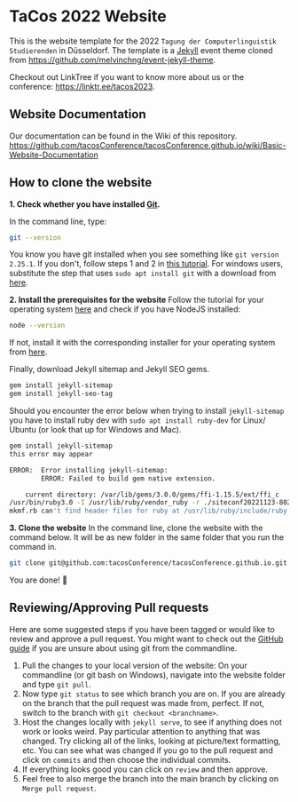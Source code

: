 # TaCos 2022 Website 
This is the website template for the 2022 `Tagung der Computerlinguistik Studierenden` in Düsseldorf. The template is a [Jekyll](https://jekyllrb.com/) event theme cloned from https://github.com/melvinchng/event-jekyll-theme. 

Checkout out LinkTree if you want to know more about us or the conference: https://linktr.ee/tacos2023.

## Website Documentation
Our documentation can be found in the Wiki of this repository.  
https://github.com/tacosConference/tacosConference.github.io/wiki/Basic-Website-Documentation 

## How to clone the website
**1. Check whether you have installed [Git](https://git-scm.com/).**

In the command line, type:
```sh
git --version
``` 
You know you have git installed when you see something like `git version 2.25.1`. If you don't, follow steps 1 and 2 in [this tutorial](https://docs.slam.phil.hhu.de/#/github_tut). For windows users, substitute the step that uses `sudo apt install git` with a download from [here](https://git-scm.com/download/win).

**2. Install the prerequisites for the website**
Follow the tutorial for your operating system [here](https://jekyllrb.com/docs/installation/#requirements) and check if you have NodeJS installed:
```sh
node --version
```
If not, install it with the corresponding installer for your operating system from [here](https://nodejs.org/en/download/). 

Finally, download Jekyll sitemap and Jekyll SEO gems.
```sh
gem install jekyll-sitemap
gem install jekyll-seo-tag
```
Should you encounter the error below when trying to install `jekyll-sitemap` you have to install ruby dev with `sudo apt install ruby-dev` for Linux/ Ubuntu (or look that up for Windows and Mac). 

```sh
gem install jekyll-sitemap
this error may appear

ERROR:  Error installing jekyll-sitemap:
        ERROR: Failed to build gem native extension.

    current directory: /var/lib/gems/3.0.0/gems/ffi-1.15.5/ext/ffi_c
/usr/bin/ruby3.0 -I /usr/lib/ruby/vendor_ruby -r ./siteconf20221123-802-zy3iwm.rb extconf.rb
mkmf.rb can't find header files for ruby at /usr/lib/ruby/include/ruby.h
```

**3. Clone the website**
In the command line, clone the website with the command below. It will be as new folder in the same folder that you run the command in. 
```sh
git clone git@github.com:tacosConference/tacosConference.github.io.git
```

You are done! :tada:

## Reviewing/Approving Pull requests
Here are some suggested steps if you have been tagged or would like to review and approve a pull request.
You might want to check out the [GitHub guide](https://docs.slam.phil.hhu.de/#/github_tut) if you are unsure about using git from the commandline. 

1. Pull the changes to your local version of the website: On your commandline (or git bash on Windows), navigate into the website folder and type `git pull`. 
2. Now type `git status` to see which branch you are on. If you are already on the branch that the pull request was made from, perfect. If not, switch to the branch with `git checkout <branchname>`. 
3. Host the changes locally with `jekyll serve`, to see if anything does not work or looks weird. Pay particular attention to anything that was changed. Try clicking all of the links, looking at picture/text formatting, etc.  You can see what was changed if you go to the pull request and click on `commits` and then choose the individual commits. 
4. If everything looks good you can click on `review` and then approve. 
5. Feel free to also merge the branch into the main branch by clicking on `Merge pull request`.

